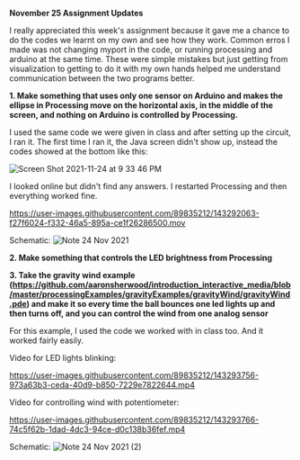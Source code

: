 **November 25 Assignment Updates**

I really appreciated this week's assignment because it gave me a chance to do the codes we learnt on my own and see how they work. Common erros I made was not changing myport in the code, or running processing and arduino at the same time. These were simple mistakes but just getting from visualization to getting to do it with my own hands helped me understand communication between the two programs better. 

**1. Make something that uses only one sensor on Arduino and makes the ellipse in Processing move on the horizontal axis, in the middle of the screen, and nothing on Arduino is controlled by Processing.** 

I used the same code we were given in class and after setting up the circuit, I ran it. The first time I ran it, the Java screen didn't show up, instead the codes showed at the bottom like this: 

![Screen Shot 2021-11-24 at 9 33 46 PM](https://user-images.githubusercontent.com/89835212/143291978-77641cd1-5914-4fb5-a1eb-76803e22b7ea.png)

I looked online but didn't find any answers. I restarted Processing and then everything worked fine. 


https://user-images.githubusercontent.com/89835212/143292063-f27f6024-f332-46a5-895a-ce1f26286500.mov

Schematic:
![Note 24 Nov 2021](https://user-images.githubusercontent.com/89835212/143295832-a5deb45e-a5df-432c-a8ea-f79bc1bbae0b.jpg)


**2. Make something that controls the LED brightness from Processing**


**3. Take the gravity wind example (https://github.com/aaronsherwood/introduction_interactive_media/blob/master/processingExamples/gravityExamples/gravityWind/gravityWind.pde) and make it so every time the ball bounces one led lights up and then turns off, and you can control the wind from one analog sensor**

For this example, I used the code we worked with in class too. And it worked fairly easily.

Video for LED lights blinking: 

https://user-images.githubusercontent.com/89835212/143293756-973a63b3-ceda-40d9-b850-7229e7822644.mp4


Video for controlling wind with potentiometer: 

https://user-images.githubusercontent.com/89835212/143293766-74c5f62b-1dad-4dc3-94ce-d0c138b36fef.mp4

Schematic: 
![Note 24 Nov 2021 (2)](https://user-images.githubusercontent.com/89835212/143295818-4a048dbb-13d1-46b4-b48a-f64c2a80e85b.jpg)






